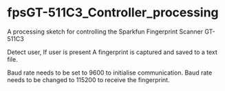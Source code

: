 # fpsGT-511C3_Controller_processing
A processing sketch for controlling the Sparkfun Fingerprint Scanner GT-511C3

Detect user, If user is present A fingerprint is captured and saved to a text file.

Baud rate needs to be set to 9600 to initialise communication.
Baud rate needs to be changed to 115200 to receive the fingerprint.
